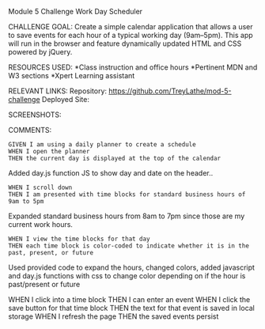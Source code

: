 Module 5 Challenge
Work Day Scheduler

CHALLENGE GOAL:
Create a simple calendar application that allows a user to save events for each hour of a typical working day (9am–5pm). This app will run in the browser and feature dynamically updated HTML and CSS powered by jQuery.

RESOURCES USED:
*Class instruction and office hours
*Pertinent MDN and W3 sections
*Xpert Learning assistant 

RELEVANT LINKS:
Repository: https://github.com/TreyLathe/mod-5-challenge
Deployed Site: 

SCREENSHOTS:


COMMENTS:

    GIVEN I am using a daily planner to create a schedule
    WHEN I open the planner
    THEN the current day is displayed at the top of the calendar

Added day.js function JS to show day and date on the header.. 

    WHEN I scroll down
    THEN I am presented with time blocks for standard business hours of 9am to 5pm

Expanded standard business hours from 8am to 7pm since those are my current work hours.

    WHEN I view the time blocks for that day
    THEN each time block is color-coded to indicate whether it is in the past, present, or future

Used provided code to expand the hours, changed colors, added javascript and day.js functions with css to change color depending on if the hour is past/present or future

WHEN I click into a time block
THEN I can enter an event
WHEN I click the save button for that time block
THEN the text for that event is saved in local storage
WHEN I refresh the page
THEN the saved events persist
